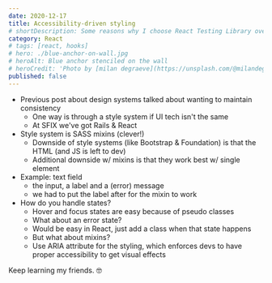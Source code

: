 ```yaml
---
date: 2020-12-17
title: Accessibility-driven styling
# shortDescription: Some reasons why I choose React Testing Library over Enzyme for testing React components
category: React
# tags: [react, hooks]
# hero: ./blue-anchor-on-wall.jpg
# heroAlt: Blue anchor stenciled on the wall
# heroCredit: 'Photo by [milan degraeve](https://unsplash.com/@milandegraeve)'
published: false
---
```


- Previous post about design systems talked about wanting to maintain consistency
  - One way is through a style system if UI tech isn't the same
  - At SFIX we've got Rails & React
- Style system is SASS mixins (clever!)
  - Downside of style systems (like Bootstrap & Foundation) is that the HTML (and JS is left to dev)
  - Additional downside w/ mixins is that they work best w/ single element
- Example: text field
  - the input, a label and a (error) message
  - we had to put the label after for the mixin to work
- How do you handle states?
  - Hover and focus states are easy because of pseudo classes
  - What about an error state?
  - Would be easy in React, just add a class when that state happens
  - But what about mixins?
  - Use ARIA attribute for the styling, which enforces devs to have proper accessibility to get visual effects

Keep learning my friends. 🤓
